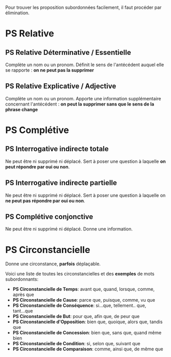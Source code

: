 Pour trouver les proposition subordonnées facilement, il faut procéder par élimination.
# PS Relative
## PS Relative Déterminative / Essentielle

Complète un nom ou un pronom. Définit le sens de l'antécédent auquel elle se rapporte : **on ne peut pas la supprimer**
## PS Relative Explicative / Adjective

Complète un nom ou un pronom. Apporte une information supplémentaire concernant l'antécédent : **on peut la supprimer sans que le sens de la phrase change** 
# PS Complétive
## PS Interrogative indirecte totale

Ne peut être ni supprimé ni déplacé. Sert à poser une question à laquelle **on peut répondre par oui ou non**.
## PS Interrogative indirecte partielle

Ne peut être ni supprimé ni déplacé. Sert à poser une question à laquelle on **ne peut pas répondre par oui ou non**.
## PS Complétive conjonctive

Ne peut être ni supprimé ni déplacé. Donne une information.
# PS Circonstancielle

Donne une circonstance, **parfois** déplaçable.

Voici une liste de toutes les circonstancielles et des **exemples** de mots subordonnants:
- **PS Circonstancielle de Temps**: avant que, quand, lorsque, comme, après que
- **PS Circonstancielle de Cause**: parce que, puisque, comme, vu que
- **PS Circonstancielle de Conséquence**: si...que, tellement.. que, tant...que
- **PS Circonstancielle de But**: pour que, afin que, de peur que
- **PS Circonstancielle d'Opposition**: bien que, quoique, alors que, tandis que
- **PS Circonstancielle de Concession**: bien que, sans que, quand même bien
- **PS Circonstancielle de Condition**: si, selon que, suivant que
- **PS Circonstancielle de Comparaison**: comme, ainsi que, de même que